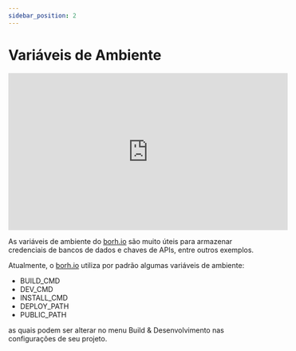 ```yaml
---
sidebar_position: 2
---
```


# Variáveis de Ambiente

<iframe width="560" height="315" src="https://www.youtube.com/embed/CNx7kQZ5-II" title="YouTube video player" frameborder="0" allow="accelerometer; autoplay; clipboard-write; encrypted-media; gyroscope; picture-in-picture" allowfullscreen></iframe>

As variáveis de ambiente do [borh.io](http://bohr.io "borh.io") são muito úteis para armazenar credenciais de bancos de dados e chaves de APIs, entre outros exemplos.

Atualmente, o [borh.io](http://bohr.io "borh.io") utiliza por padrão algumas variáveis de ambiente:
- BUILD_CMD
- DEV_CMD
- INSTALL_CMD
- DEPLOY_PATH
- PUBLIC_PATH

as quais podem ser alterar no menu Build & Desenvolvimento nas configurações de seu projeto.
